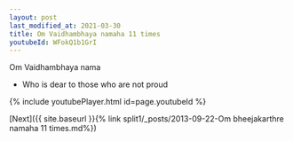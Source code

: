 ```yaml
---
layout: post
last_modified_at: 2021-03-30
title: Om Vaidhambhaya namaha 11 times
youtubeId: WFokQ1b1GrI
---
```

 
 
Om Vaidhambhaya nama 
 
 -  Who is dear to those who are not proud 
 
  
 
  
 
 
 
 
 
 


{% include youtubePlayer.html id=page.youtubeId %}
 
[Next]({{ site.baseurl }}{% link  split1/_posts/2013-09-22-Om bheejakarthre namaha 11 times.md%})
 
